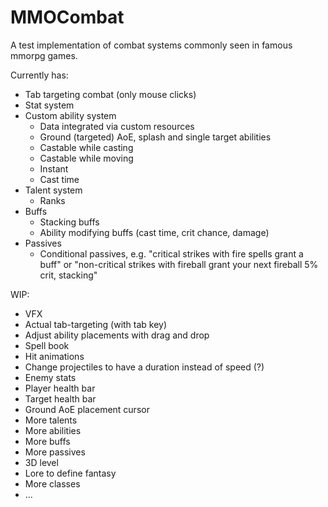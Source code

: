 # MMOCombat
A test implementation of combat systems commonly seen in famous mmorpg games.


Currently has:
- Tab targeting combat (only mouse clicks)
- Stat system
- Custom ability system
  - Data integrated via custom resources
  - Ground (targeted) AoE, splash and single target abilities
  - Castable while casting
  - Castable while moving
  - Instant
  - Cast time
- Talent system
  - Ranks
- Buffs
  - Stacking buffs
  - Ability modifying buffs (cast time, crit chance, damage)
- Passives
  - Conditional passives, e.g. "critical strikes with fire spells grant a buff" or "non-critical strikes with fireball grant your next fireball 5% crit, stacking"
 
WIP:
- VFX
- Actual tab-targeting (with tab key)
- Adjust ability placements with drag and drop
- Spell book
- Hit animations
- Change projectiles to have a duration instead of speed (?)
- Enemy stats
- Player health bar
- Target health bar
- Ground AoE placement cursor
- More talents
- More abilities
- More buffs
- More passives
- 3D level
- Lore to define fantasy
- More classes
- ...

